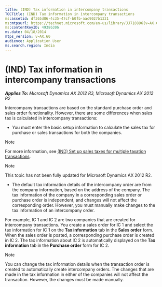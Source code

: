 ```yaml
---
title: (IND) Tax information in intercompany transactions
TOCTitle: (IND) Tax information in intercompany transactions
ms:assetid: df365d86-4c35-47cf-b0fb-aac9027b1321
ms:mtpsurl: https://technet.microsoft.com/en-us/library/JJ710896(v=AX.60)
ms:contentKeyID: 49386306
ms.date: 04/18/2014
mtps_version: v=AX.60
audience: Application User
ms.search.region: India
---
```


# (IND) Tax information in intercompany transactions 


_**Applies To:** Microsoft Dynamics AX 2012 R3, Microsoft Dynamics AX 2012 R2_

Intercompany transactions are based on the standard purchase order and sales order functionality. However, there are some differences when sales tax is calculated in intercompany transactions:

  - You must enter the basic setup information to calculate the sales tax for purchase or sales transactions for both the companies.


> [!NOTE]
> <P>For more information, see <A href="ind-set-up-sales-taxes-for-multiple-taxation-transactions.md">(IND) Set up sales taxes for multiple taxation transactions</A>.</P>




> [!NOTE]
> <P>This topic has not been fully updated for Microsoft Dynamics AX 2012 R2.</P>



  - The default tax information details of the intercompany order are from the company information, based on the address of the company. The tax information of the company in a corresponding sales order or purchase order is independent, and changes will not affect the corresponding order. However, you must manually make changes to the tax information of an intercompany order.

For example, IC 1 and IC 2 are two companies that are created for intercompany transactions. You create a sales order for IC 1 and select the tax information for IC 1 on the **Tax information** tab in the **Sales order** form. When the sales order is posted, a corresponding purchase order is created in IC 2. The tax information about IC 2 is automatically displayed on the **Tax information** tab in the **Purchase order** form for IC 2.


> [!NOTE]
> <P>You can change the tax information details when the transaction order is created to automatically create intercompany orders. The changes that are made in the tax information in either of the companies will not affect the transaction. However, the changes must be made manually.</P>


  


